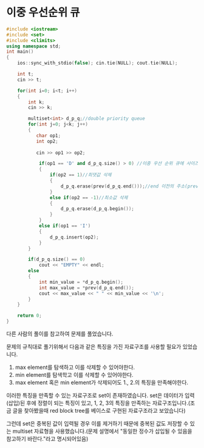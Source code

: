 # 이중 우선순위 큐

```cpp
#include <iostream>
#include <set>
#include <climits>
using namespace std;
int main()
{
    ios::sync_with_stdio(false); cin.tie(NULL); cout.tie(NULL);

    int t;
    cin >> t;

    for(int i=0; i<t; i++)
    {
        int k;
        cin >> k;

        multiset<int> d_p_q;//double priority queue
        for(int j=0; j<k; j++)
        {
           char op1;
           int op2;
           
           cin >> op1 >> op2;

            if(op1 == 'D' and d_p_q.size() > 0) //이중 우선 순위 큐에 사이즈가 0일때도 해당 명령어가 나올 수 있으므로 예외를 처리해주어야함.
            {
                if(op2 == 1)//최댓값 삭제
                {
                    d_p_q.erase(prev(d_p_q.end()));//end 이전의 주소(prev)를 erase해야 마지막 원소가 지워짐
                }
                else if(op2 == -1)//최소값 삭제
                {
                    d_p_q.erase(d_p_q.begin());
                }
            }
            else if(op1 == 'I')
            {
                d_p_q.insert(op2);
            }
        }

        if(d_p_q.size() == 0)
            cout << "EMPTY" << endl;
        else
        {
            int min_value = *d_p_q.begin();
            int max_value = *prev(d_p_q.end());
            cout << max_value << " " << min_value << '\n';
        }
    }

    return 0;
}
```

다른 사람의 풀이를 참고하여 문제를 풀었습니다.

문제의 규칙대로 풀기위해서 다음과 같은 특징을 가진 자료구조를 사용할 필요가 있었습니다.

1. max element를 탐색하고 이를 삭제할 수 있어야한다.
2. min element를 탐색학고 이를 삭제할 수 있어야한다.
3. max element 혹은 min element가 삭제되어도 1., 2.의 특징을 만족해야한다.

이러한 특징을 만족할 수 있는 자료구조로 set이 존재하였습니다. set은 데이터가 입력(삽입)된 후에 정렬이 되는 특징이 있고, 1, 2, 3의 특징을 만족하는 자료구조입니다.(조금 글을 찾아봤을때 red block tree를 베이스로 구현된 자료구조라고 보았습니다)

그런데 set은 중복된 값이 입력될 경우 이를 제거하기 때문에 중복된 값도 저장할 수 있는 multiset 자료형을 사용했습니다.(문제 설명에서 "동일한 정수가 삽입될 수 있음을 참고하기 바란다."라고 명시되어있음)

